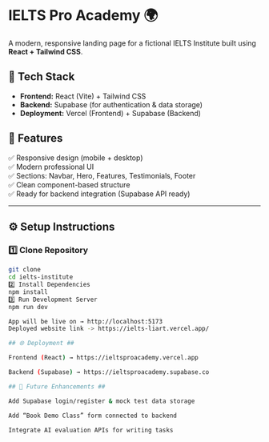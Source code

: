 # IELTS Pro Academy 🌍 ##
A modern, responsive landing page for a fictional IELTS Institute built using **React + Tailwind CSS**.

## 🚀 Tech Stack ##

- **Frontend:** React (Vite) + Tailwind CSS
- **Backend:** Supabase (for authentication & data storage)
- **Deployment:** Vercel (Frontend) + Supabase (Backend)

## 🧩 Features ##

✅ Responsive design (mobile + desktop)  
✅ Modern professional UI  
✅ Sections: Navbar, Hero, Features, Testimonials, Footer  
✅ Clean component-based structure  
✅ Ready for backend integration (Supabase API ready)

---

## ⚙️ Setup Instructions

### 1️⃣ Clone Repository
```bash
git clone 
cd ielts-institute
2️⃣ Install Dependencies
npm install
3️⃣ Run Development Server
npm run dev

App will be live on → http://localhost:5173
Deployed website link -> https://ielts-liart.vercel.app/

## 🌐 Deployment ##

Frontend (React) → https://ieltsproacademy.vercel.app

Backend (Supabase) → https://ieltsproacademy.supabase.co

## 🧠 Future Enhancements ##

Add Supabase login/register & mock test data storage

Add “Book Demo Class” form connected to backend

Integrate AI evaluation APIs for writing tasks
